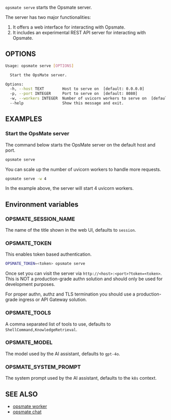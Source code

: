 `opsmate serve` starts the Opsmate server.

The server has two major functionalities:

1. It offers a web interface for interacting with Opsmate.
2. It includes an experimental REST API server for interacting with Opsmate.

## OPTIONS

```bash
Usage: opsmate serve [OPTIONS]

  Start the OpsMate server.

Options:
  -h, --host TEXT        Host to serve on  [default: 0.0.0.0]
  -p, --port INTEGER     Port to serve on  [default: 8080]
  -w, --workers INTEGER  Number of uvicorn workers to serve on  [default: 2]
  --help                 Show this message and exit.
```


## EXAMPLES

### Start the OpsMate server

The command below starts the OpsMate server on the default host and port.

```bash
opsmate serve
```

You can scale up the number of uvicorn workers to handle more requests.

```bash
opsmate serve -w 4
```

In the example above, the server will start 4 uvicorn workers.

## Environment variables

### OPSMATE_SESSION_NAME

The name of the title shown in the web UI, defaults to `session`.

### OPSMATE_TOKEN

This enables token based authentication.

```bash
OPSMATE_TOKEN=<token> opsmate serve
```

Once set you can visit the server via `http://<host>:<port>?token=<token>`. This is NOT a production-grade authn solution and should only be used for development purposes.

For proper authn, authz and TLS termination you should use a production-grade ingress or API Gateway solution.

### OPSMATE_TOOLS

A comma separated list of tools to use, defaults to `ShellCommand,KnowledgeRetrieval`.

### OPSMATE_MODEL

The model used by the AI assistant, defaults to `gpt-4o`.

### OPSMATE_SYSTEM_PROMPT

The system prompt used by the AI assistant, defaults to the `k8s` context.

## SEE ALSO

- [opsmate worker](./worker.md)
- [opsmate chat](./chat.md)
